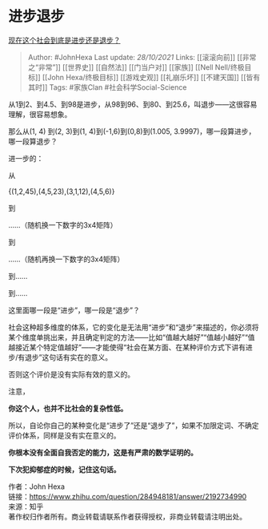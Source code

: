 # 进步退步
[现在这个社会到底是进步还是退步？](https://www.zhihu.com/question/284948181/answer/2192734990)

> Author: #JohnHexa 
Last update: *28/10/2021* 
Links: [[滚滚向前]] [[非常之“非常”]] [[世界史]] [[自然法]] [[门当户对]] [[家族]] [[Nell Nell/终极目标]] [[John Hexa/终极目标]] [[游戏史观]] [[礼崩乐坏]] [[不建天国]] [[皆有其时]]
Tags: #家族Clan #社会科学Social-Science  

从1到2、到4.5、到98是进步，从98到96、到80、到25.6，叫退步——这很容易理解，很容易想象。

那么从(1, 4) 到(2, 3)到(1, 4)到(-1,6)到(0,8)到(1.005, 3.9997)，哪一段算进步，哪一段算退步？

  

进一步的：

从

{(1,2,45),(4,5,23),(3,1,12),(4,5,6)}

到

……（随机换一下数字的3x4矩阵）

到

……（随机再换一下数字的3x4矩阵）

到……

到……

这里面哪一段是“进步”，哪一段是“退步”？

社会这种超多维度的体系，它的变化是无法用“进步”和“退步”来描述的，你必须将某个维度单挑出来，并且确定判定的方法——比如“值越大越好”“值越小越好”“值越接近某个特定值越好”——才能使得“社会在某方面、在某种评价方式下讲有进步/有退步”这句话有实在的意义。

否则这个评价是没有实际有效的意义的。

注意，

**你这个人，也并不比社会的复杂性低。**

所以，自论你自己的某种变化是“进步了”还是“退步了”，如果不加限定词、不确定评价体系，同样是没有实在意义的。

**你根本没有全面自我否定的能力，这是有严肃的数学证明的。**

  

**下次犯抑郁症的时候，记住这句话。**

  
  
作者：John Hexa  
链接：https://www.zhihu.com/question/284948181/answer/2192734990  
来源：知乎  
著作权归作者所有。商业转载请联系作者获得授权，非商业转载请注明出处。